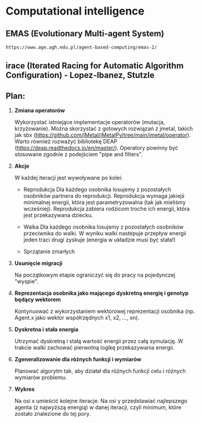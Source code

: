 # Computational intelligence

## EMAS (Evolutionary Multi-agent System)

    https://www.age.agh.edu.pl/agent-based-computing/emas-2/

## irace (Iterated Racing for Automatic Algorithm Configuration) - Lopez-Ibanez, Stutzle

## Plan:

1. **Zmiana operatorów**

    Wykorzystać istniejące implementacje operatorów (mutacja, krzyżowanie).
    Można skorzystać z gotowych rozwiązań z jmetal, takich jak sbx (https://github.com/jMetal/jMetalPy/tree/main/jmetal/operator).
    Warto również rozważyć bibliotekę DEAP (https://deap.readthedocs.io/en/master/).
    Operatory powinny być stosowane zgodnie z podejściem "pipe and filters".

2. **Akcje**

    W każdej iteracji jest wywoływane po kolei:

   - Reprodukcja 
       Dla każdego osobnika losujemy z pozostałych osobników partnera do reprodukcji.
       Reprodukcja wymaga jakiejś minimalnej energii, która jest parametryzowalna (tak jak mieliśmy wcześniej).
       Reprodukcja zabiera rodzicom troche ich energii, która jest przekazywana dziecku.

   - Walka
       Dla każdego osobnika losujemy z pozostałych osobników przeciwnika do walki.
       W wyniku walki nastepuje przepływ energii jeden traci drugi zyskuje (energia w układzie musi być stała!)

   - Sprzątanie zmarłych
    
3. **Usunięcie migracji**

    Na początkowym etapie ograniczyć się do pracy na pojedynczej "wyspie".

4. **Reprezentacja osobnika jako mającego dyskretną energię i genotyp będący wektorem**

    Kontynuować z wykorzystaniem wektorowej reprezentacji osobnika (np. Agent.x jako wektor współrzędnych x1, x2, ..., xn).

5. **Dyskretna i stała energia**

    Utrzymać dyskretną i stałą wartość energii przez całą symulację.
    W trakcie walki zachować pierwotną logikę przekazywania energii.

6. **Zgeneralizowanie dla różnych funkcji i wymiarów**

    Planować algorytm tak, aby działał dla różnych funkcji celu i różnych wymiarów problemu.

7. **Wykres**

    Na osi x umieścić kolejne iteracje.
    Na osi y przedstawiać najlepszego agenta (z najwyższą energią) w danej iteracji, czyli minimum, które zostało znalezione do tej pory.
    
